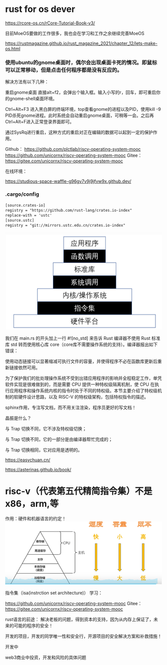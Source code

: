 
# rust for os dever

https://rcore-os.cn/rCore-Tutorial-Book-v3/

目前MoeOS要做的工作很多，我也会在学习和工作之余继续完善MoeOS

https://rustmagazine.github.io/rust_magazine_2021/chapter_12/lets-make-os.html


### 使用ubuntu的gnome桌面时，偶尔会出现桌面卡死的情况。即鼠标可以正常移动，但是点击任何程序都是没有反应的。

解决方法有以下几种：

重启gnome桌面
直接alt+f2，会弹出个输入框。输入小写的r，回车，即可重启你的gnome-shell桌面环境。

Ctrl+Alt+F3 进入黑白屏的终端环境，top查看gnome的进程以及PID，使用kill -9 PID杀死gnome进程。此时系统会自动重启gnome桌面，可稍等一会。之后再Ctrl+Alt+F进入正常登录界面即可。

通过SysRq进行重启，这种方式的重启对正在编辑的数据可以起到一定的保护作用。

Github： 
https://github.com/plctlab/riscv-operating-system-mooc 
https://github.com/unicornx/riscv-operating-system-mooc 
Gitee： 
https://gitee.com/unicornx/riscv-operating-system-mooc


在线环境：

https://studious-space-waffle-g96gv7v9j9jfvw9x.github.dev/



### .cargo/config

```
[source.crates-io]
registry = "https://github.com/rust-lang/crates.io-index"
replace-with = 'ustc'
[source.ustc]
registry = "git://mirrors.ustc.edu.cn/crates.io-index"

```

![应用程序从指令集到标准库的执行逻辑](image-67.png)


我们在 main.rs 的开头加上一行 #![no_std] 来告诉 Rust 编译器不使用 Rust 标准库 std 转而使用核心库 core（core库不需要操作系统的支持）。编译器报出如下错误：


使用动态链接可以显著缩减可执行文件的容量，并使得程序不必在函数库更新后重新链接依然可用。

为了保护我们的批处理操作系统不受到出错应用程序的影响并全程稳定工作，单凭软件实现是很难做到的，而是需要 CPU 提供一种特权级隔离机制，使 CPU 在执行应用程序和操作系统内核的指令时处于不同的特权级。本节主要介绍了特权级机制的软硬件设计思路，以及 RISC-V 的特权级架构，包括特权指令的描述。



sphinx作用，专注写文档，而不用关注渲染，程序员更好的写文档！

晶振是什么？

与 Trap 切换不同，它不涉及特权级切换；

与 Trap 切换不同，它的一部分是由编译器帮忙完成的；

与 Trap 切换相同，它对应用是透明的。


https://easychuan.cn/

https://asterinas.github.io/book/





# risc-v（代表第五代精简指令集）不是x86，arm,等
作用：硬件和机器语言的约定！
![os storage](image-68.png)


指令集（isa(instrction set architecture)）
学习：

https://github.com/unicornx/riscv-operating-system-mooc 
Gitee： 
https://gitee.com/unicornx/riscv-operating-system-mooc



rust语言的前途：
解决老板的问题，得到资本的支持，因为从内存上保证了，未来的可能的程序的安全！


开发的项目，开发的同学唯一性和安全行，开源项目的安全解决方案和补救措施！

开发中

web3商业中投资，开发和风险的具体问题













